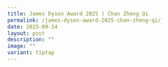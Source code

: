 ```yaml
---
title: James Dyson Award 2025 | Chan Zheng Qi
permalink: /james-dyson-award-2025-chan-zheng-qi/
date: 2025-09-14
layout: post
description: ""
image: ""
variant: tiptap
---
```

